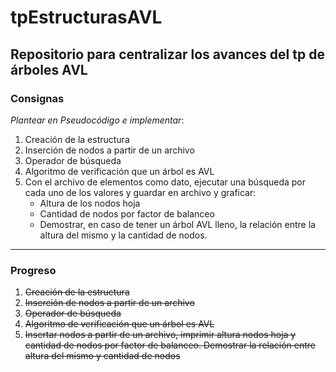 # tpEstructurasAVL
## Repositorio para centralizar los avances del tp de árboles AVL 


### Consignas

*Plantear en Pseudocódigo e implementar*:
  1. Creación de la estructura
  2. Inserción de nodos a partir de un archivo
  3. Operador de búsqueda
  4. Algoritmo de verificación que un árbol es AVL
  5. Con el archivo de elementos como dato, ejecutar una búsqueda por cada uno de los valores y guardar en archivo y graficar:
      - Altura de los nodos hoja
      - Cantidad de nodos por factor de balanceo
      - Demostrar, en caso de tener un árbol AVL lleno, la relación entre la altura del mismo y la cantidad de nodos.

---


### Progreso

1. ~~Creación de la estructura~~
2. ~~Inserción de nodos a partir de un archivo~~
3. ~~Operador de búsqueda~~
4. ~~Algoritmo de verificación que un árbol es AVL~~
5. ~~Insertar nodos a partir de un archivo, imprimir altura nodos hoja y cantidad de nodos por factor de balanceo. Demostrar la relación entre altura del mismo y cantidad de nodos~~
